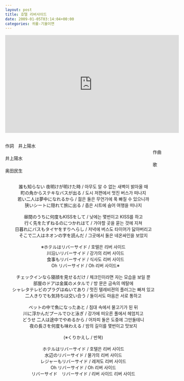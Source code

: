```yaml
---
layout: post
title: 호텔 리버사이드
date: 2009-01-05T03:14:04+00:00
categories: 귀를-기울이면
---
```

<iframe width="560" height="315" src="https://www.youtube.com/embed/HKEcIARwEk4" frameborder="0" allowfullscreen></iframe>

<br />作詞　井上陽水<br />
　　　　　　　　　　　　　　　　　　　　　　　　　　　　　　　　　　作曲　井上陽水<br />
　　　　　　　　　　　　　　　　　　　　　　　　　　　　　　　　　　歌　　奥田民生<br />
<br />
<center>誰も知らない 夜明けが明けた時 / 아무도 알 수 없는 새벽이 밝아올 때<br />
町の角からステキなバスが出る / 도시 저편에서 멋진 버스가 떠나지<br />
若い二人は夢中になれるから / 젊은 둘은 무언가에 푹 빠질 수 있으니까<br />
狭いシートに隠れて旅に出る / 좁은 시트에 숨어 여행을 떠나지<br />
<br />昼間のうちに何度もKISSをして / 낮에는 몇번이고 KISS를 하고<br />
行く先をたずねるのにつかれはて / 가야할 곳을 묻는 것에 지쳐<br />
日暮れにバスもタイヤをすりへらし / 저녁에 버스도 타이어가 닳아버리고<br />
そこで二人はネオンの字を読んだ / 그곳에서 둘은 네온싸인을 보았지<br />
<br />※ホテルはリバーサイド / 호텔은 리버 사이드<br />
　川沿いリバーサイド / 강가의 리버 사이드<br />
　食事もリバーサイド / 식사도 리버 사이드<br />
　Oh リバーサイド / Oh 리버 사이드※<br />
<br />チェックインなら寝顔を見せるだけ / 체크인이라면 자는 모습을 보일 뿐<br />
部屋のドアは金属のメタルで / 방 문은 금속의 메탈에<br />
シャレタテレビのプラグはぬいてあり / 멋진 텔레비젼의 플러그는 빠져 있고<br />
二人きりでも気持ちは交い合う / 둘이서도 마음은 서로 통하고<br />
<br />ベットの中で魚になったあと / 침대 속에서 물고기가 된 뒤<br />
川に浮かんだプールでひと泳ぎ / 강가에 떠오른 풀에서 헤엄치고<br />
どうせ 二人は途中でやめるから / 어차피 둘은 도중에 그만둘테니<br />
夜の長さを何度も味わえる / 밤의 길이를 몇번이고 맛보지<br />
<br />(※くりかえし / 반복)<br />
<br />ホテルはリバーサイド / 호텔은 리버 사이드<br />
水辺のリバーサイド / 물가의 리버 사이드<br />
レジャーもリバーサイド / 레져도 리버 사이드<br />
Oh リバーサイド / Oh 리버 사이드<br />
リバーサイド　リバーサイド / 리버 사이드 리버 사이드</center>
